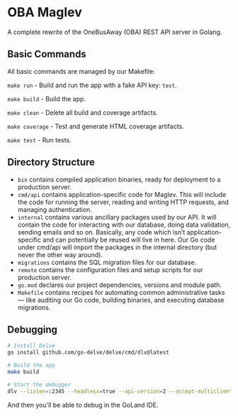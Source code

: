 # OBA Maglev

A complete rewrite of the OneBusAway (OBA) REST API server in Golang.

## Basic Commands

All basic commands are managed by our Makefile:

`make run` - Build and run the app with a fake API key: `test`.

`make build` - Build the app.

`make clean` - Delete all build and coverage artifacts.

`make coverage` - Test and generate HTML coverage artifacts.

`make test` - Run tests.

## Directory Structure

* `bin` contains compiled application binaries, ready for deployment to a production server.
* `cmd/api` contains application-specific code for Maglev. This will include the code for running the server, reading and writing HTTP requests, and managing authentication.
* `internal` contains various ancillary packages used by our API. It will contain the code for interacting with our database, doing data validation, sending emails and so on. Basically, any code which isn’t application-specific and can potentially be reused will live in here. Our Go code under cmd/api will import the packages in the internal directory (but never the other way around).
* `migrations` contains the SQL migration files for our database.
* `remote` contains the configuration files and setup scripts for our production server.
* `go.mod` declares our project dependencies, versions and module path.
* `Makefile` contains recipes for automating common administrative tasks — like auditing our Go code, building binaries, and executing database migrations.

## Debugging

```bash
# Install Delve
go install github.com/go-delve/delve/cmd/dlv@latest

# Build the app
make build

# Start the debugger
dlv --listen=:2345 --headless=true --api-version=2 --accept-multiclient exec ./bin/maglev
```

And then you'll be able to debug in the GoLand IDE.
